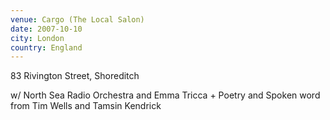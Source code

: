 ```yaml
---
venue: Cargo (The Local Salon)
date: 2007-10-10
city: London
country: England
---
```


83 Rivington Street, Shoreditch

w/ North Sea Radio Orchestra and Emma Tricca + Poetry and Spoken word from Tim Wells and Tamsin Kendrick